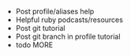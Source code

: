 * Post profile/aliases help
* Helpful ruby podcasts/resources
* Post git tutorial
* Post git branch in profile tutorial
* todo MORE

